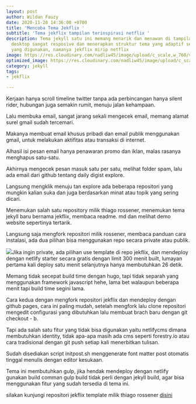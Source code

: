 ```yaml
---
layout: post
author: Wildan Fauzy
date: 2020-11-28 14:36:00 +0700
title: 'Mencoba Tema Jekflix '
subtitle: 'Tema jekflix tampilan terinspirasi netflix '
description: Tema jekyll satu ini memang menarik dan menawan di tampilan mobile atau
  desktop sangat resposive dan menerapkan struktur tema yang adaptif sesuau gadget
  yang digunakan, namanya jekflix mirip netflix
image: https://res.cloudinary.com/nadliw45/image/upload/c_scale,w_760/v1606485056/theme17_nlndhx_oibw2z.jpg
optimized_image: https://res.cloudinary.com/nadliw45/image/upload/c_scale,w_380/c_scale,w_380/v1606485056/theme17_nlndhx_oibw2z.jpg
category: jekyll
tags:
- jekflix

---
```

Kerjaan hanya scroll timeline twitter tanpa ada perbincangan hanya silent rider, hubungan juga semakin rumit, menuju jalan kehampaan.

Lalu membuka email, sangat jarang sekali mengecek email, memang alamat surel gmail sudah tercemari.

Makanya membuat email khusus pribadi dan email publik menggunakan gmail, untuk melakukan aktifitas atau transaksi di internet.

Alhasil isi pesan email hanya penawaran promo dan iklan, malas rasanya menghapus satu-satu.

Akhirnya mengecek pesan masuk satu per satu, melihat folder spam, lalu ada email dari github tentang daily digist explore.

Langsung mengklik menuju tan explore ada beberapa repositori yang mungkin kalian suka dan juga berdasarkan minat atau topik yang sering dicari.

Menemukan salah satu repository milik thiago rossener, menemukan tema jekyll baru bernama jekflix, membaca readme. md dan melihat demo website sepertinya tertarik.

Langsung saja mengfork repositori milik rossener, membaca panduan cara instalasi, ada dua pilihan bisa menggunakan repo secara private atau publik.

![](https://res.cloudinary.com/nadliw45/image/upload/v1606550351/jekflix-capa_vfhuzh_ij4ab2.png)Jika ingin private, ada pilihan use template di repo jekflix, dan mendeploy dengan netlify starter secara gratis dengan limit 300 menit built, lumayan pertama kali deploy satu menit selanjutnya hanya membutuhkan 26 detik.

Memang tidak secepat build time dengan hugo, tapi tidak separah yang menggunakan framework javascript hehe, lama bet walaupun beberapa menit tapi build time segini lama.

Cara kedua dengan mengfork repositori jekflix dan mendeploy dengan github pages, cara ini paling mudah, setelah mengfork lalu clone repositori mengedit configurasi yang dibutuhkan lalu membuat brach baru dengan git checkout - b.

Tapi ada salah satu fitur yang tidak bisa digunakan yaitu netlifycms dimana membutuhkan identity, tidak apa-apa masih ada cms seperti forestry.io atau cara tradisional dengan git push setiap kali menerbitkan tulisan.

Sudah disediakan script initpost.sh menggenerate font matter post otomatis tinggal menulis dengan editor kesukaan.

Tema ini membutuhkan gulp, jika hendak mendeploy dengan netlify gunakan build comman gulp build tidak perli dengan jekyll build, agar bisa menggunakan fitur yang sudah tersedia di tema ini.

silakan kunjungi repositori jekflix template milik thiago rossener [disini](https://github.com/thiagorossener/jekflix-template "jekflix themes")